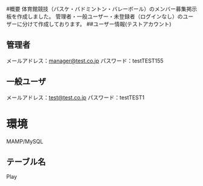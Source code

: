 #概要
体育館競技（バスケ・バドミントン・バレーボール）のメンバー募集掲示板を作成しました。
管理者・一般ユーザー・未登録者（ログインなし）のユーザーに分けて作成しております。
##ユーザー情報(テストアカウント)
## 管理者
メールアドレス：manager@test.co.jp
パスワード：testTEST155
## 一般ユーザ
メールアドレス：test@test.co.jp
パスワード：testTEST1
# 環境
MAMP/MySQL
## テーブル名
Play


